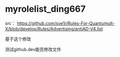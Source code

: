 # myrolelist_ding667
src： https://github.com/sve1r/Rules-For-Quantumult-X/blob/develop/Rules/Advertising/antiAD-V4.list

基于这个修改

测试github.dev能否修改文件